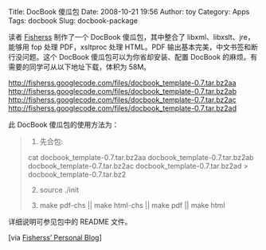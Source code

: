 Title: DocBook 傻瓜包
Date: 2008-10-21 19:56
Author: toy
Category: Apps
Tags: docbook
Slug: docbook-package

读者 [Fisherss](http://fisherss.linuxtoy.net/) 制作了一个 DocBook
傻瓜包，其中整合了 libxml、libxslt、jre，能够用 fop 处理 PDF，xsltproc
处理 HTML。PDF 输出基本完美，中文书签和断行没问题。这个 DocBook
傻瓜包可以为你省却安装、配置 DocBook
的麻烦。有需要的同学可从以下地址下载，体积为 58M。

<http://fisherss.googlecode.com/files/docbook_template-0.7.tar.bz2aa>  
<http://fisherss.googlecode.com/files/docbook_template-0.7.tar.bz2ab>  
<http://fisherss.googlecode.com/files/docbook_template-0.7.tar.bz2ac>  
<http://fisherss.googlecode.com/files/docbook_template-0.7.tar.bz2ad>

此 DocBook 傻瓜包的使用方法为：

> 1. 先合包:
>
> cat docbook\_template-0.7.tar.bz2aa docbook\_template-0.7.tar.bz2ab
> docbook\_template-0.7.tar.bz2ac docbook\_template-0.7.tar.bz2ad >
> docbook\_template-0.7.tar.bz2
>
> 2. source ./init
>
> 3. make pdf-chs || make html-chs || make pdf || make html

详细说明可参见包中的 README 文件。

[via [Fisherss’ Personal Blog](http://fisherss.linuxtoy.net/?p=195)]
